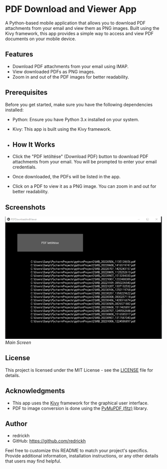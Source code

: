 # PDF Download and Viewer App

A Python-based mobile application that allows you to download PDF attachments from your email and view them as PNG images. Built using the Kivy framework, this app provides a simple way to access and view PDF documents on your mobile device.

## Features

- Download PDF attachments from your email using IMAP.
- View downloaded PDFs as PNG images.
- Zoom in and out of the PDF images for better readability.

## Prerequisites

Before you get started, make sure you have the following dependencies installed:

- Python: Ensure you have Python 3.x installed on your system.
- Kivy: This app is built using the Kivy framework.

- ## How It Works

- Click the "PDF letöltése" (Download PDF) button to download PDF attachments from your email. You will be prompted to enter your email credentials.

- Once downloaded, the PDFs will be listed in the app.

- Click on a PDF to view it as a PNG image. You can zoom in and out for better readability.

## Screenshots

![Main Screen](screenshot.PNG)
_Main Screen_


## License

This project is licensed under the MIT License - see the [LICENSE](LICENSE) file for details.

## Acknowledgments

- This app uses the [Kivy](https://kivy.org/) framework for the graphical user interface.
- PDF to image conversion is done using the [PyMuPDF (fitz)](https://pymupdf.readthedocs.io/) library.

## Author

- redrickh
- GitHub: https://github.com/redrickh

Feel free to customize this README to match your project's specifics. Provide additional information, installation instructions, or any other details that users may find helpful.
